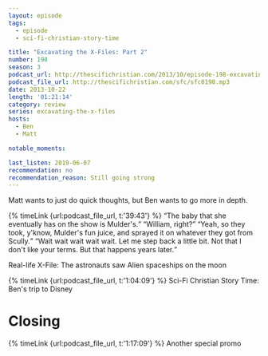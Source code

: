 ```yaml
---
layout: episode
tags:
  - episode
  - sci-fi-christian-story-time

title: "Excavating the X-Files: Part 2"
number: 198
season: 3
podcast_url: http://thescifichristian.com/2013/10/episode-198-excavating-the-x-files-part-2/
podcast_file_url: http://thescifichristian.com/sfc/sfc0198.mp3
date: 2013-10-22
length: '01:21:14'
category: review
series: excavating-the-x-files
hosts:
  - Ben
  - Matt

notable_moments:

last_listen: 2019-06-07
recommendation: no
recommendation_reason: Still going strong
---
```

Matt wants to just do quick thoughts, but Ben wants to go more in depth. 

<div class="quote">
  {% timeLink {url:podcast_file_url, t:'39:43'} %}
  <q class="ben">The baby that she eventually has on the show is Mulder's.</q>
  <q class="matt">William, right?</q>
  <q class="ben">Yeah, so they took, y'know, Mulder's fun juice, and sprayed it on whatever they got from Scully.</q>
  <q class="matt">Wait wait wait wait wait. Let me step back a little bit. Not that I don't like your terms. But that happens years later.</q>
</div>

Real-life X-File: The astronauts saw Alien spaceships on the moon

{% timeLink {url:podcast_file_url, t:'1:04:09'} %} Sci-Fi Christian Story Time: Ben's trip to Disney


# Closing

{% timeLink {url:podcast_file_url, t:'1:17:09'} %} Another special promo 